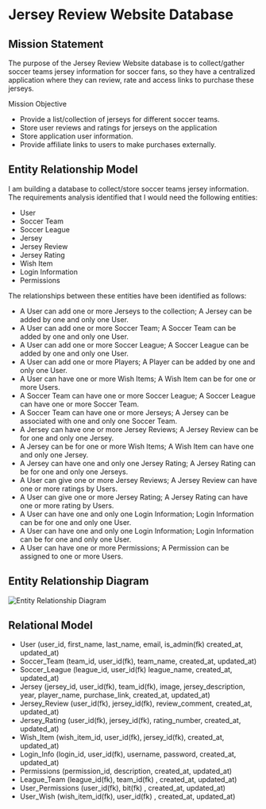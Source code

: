 # Jersey Review Website Database

## Mission Statement

The purpose of the Jersey Review Website database is to collect/gather soccer teams jersey information for soccer fans, 
so they have a centralized application where they can review, rate and access links to purchase these jerseys.

Mission Objective
*	Provide a list/collection of jerseys for different soccer teams.
*	Store user reviews and ratings for jerseys on the application
*	Store application user information.
*	Provide affiliate links to users to make purchases externally.

## Entity Relationship Model 

I am building a database to collect/store soccer teams jersey information. The requirements analysis identified that I would need the following entities:
*	User
*	Soccer Team
*	Soccer League
*	Jersey
*	Jersey Review
*	Jersey Rating
*	Wish Item
*	Login Information
*	Permissions





The relationships between these entities have been identified as follows:

*	A User can add one or more Jerseys to the collection; A Jersey can be added by one and only one User.
*	A User can add one or more Soccer Team; A Soccer Team can be added by one and only one User.
*	A User can add one or more Soccer League; A Soccer League can be added by one and only one User.
*	A User can add one or more Players; A Player can be added by one and only one User.
*	A User can have one or more Wish Items; A Wish Item can be for one or more Users.
*	A Soccer Team can have one or more Soccer League; A Soccer League can have one or more Soccer Team.
*	A Soccer Team can have one or more Jerseys; A Jersey can be associated with one and only one Soccer Team.
*	A Jersey can have one or more Jersey Reviews; A Jersey Review can be for one and only one Jersey.
*	A Jersey can be for one or more Wish Items; A Wish Item can have one and only one Jersey.
*	A Jersey can have one and only one Jersey Rating; A Jersey Rating can be for one and only one Jerseys.
*	A User can give one or more Jersey Reviews; A Jersey Review can have one or more ratings by Users.
*	A User can give one or more Jersey Rating; A Jersey Rating can have one or more rating by Users.
*	A User can have one and only one Login Information; Login Information can be for one and only one User.
*	A User can have one and only one Login Information; Login Information can be for one and only one User.
*	A User can have one or more Permissions; A Permission can be assigned to one or more Users.

## Entity Relationship Diagram

![Entity Relationship Diagram](https://user-images.githubusercontent.com/105037865/233810654-5ded0e5c-0464-4ece-8fcb-4a2dd2a2ed92.jpg)

 
## Relational Model

*	User (user_id, first_name, last_name, email, is_admin(fk) created_at, updated_at)
*	Soccer_Team (team_id, user_id(fk), team_name, created_at, updated_at)
*	Soccer_League (league_id, user_id(fk) league_name, created_at, updated_at)
*	Jersey (jersey_id, user_id(fk), team_id(fk), image, jersey_description, year, player_name, purchase_link, created_at, updated_at)
*	Jersey_Review (user_id(fk), jersey_id(fk), review_comment, created_at, updated_at)
*	Jersey_Rating (user_id(fk), jersey_id(fk), rating_number, created_at, updated_at)
*	Wish_Item (wish_item_id, user_id(fk), jersey_id(fk), created_at, updated_at)
*	Login_Info (login_id, user_id(fk), username, password, created_at, updated_at)
*	Permissions (permission_id, description, created_at, updated_at)
*	League_Team (league_id(fk), team_id(fk) , created_at, updated_at)
*	User_Permissions (user_id(fk), bit(fk) , created_at, updated_at)
*	User_Wish (wish_item_id(fk), user_id(fk) , created_at, updated_at)



